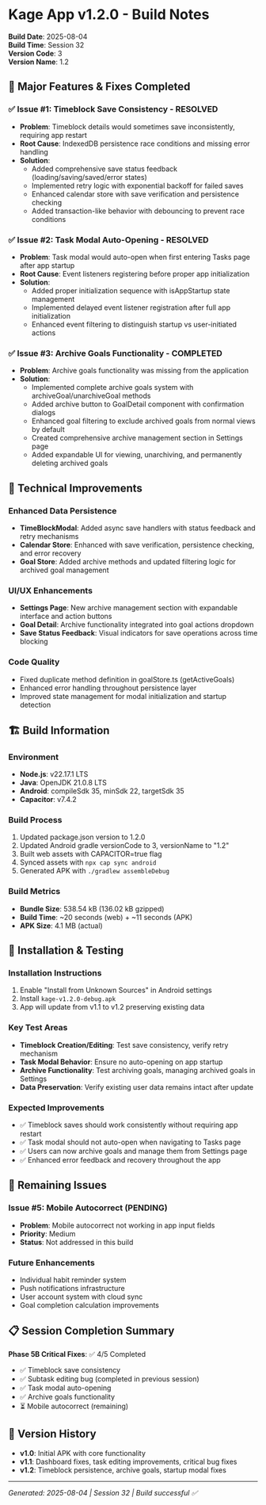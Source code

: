 # Kage App v1.2.0 - Build Notes

**Build Date**: 2025-08-04  
**Build Time**: Session 32  
**Version Code**: 3  
**Version Name**: 1.2  

## 🎉 Major Features & Fixes Completed

### ✅ Issue #1: Timeblock Save Consistency - RESOLVED
- **Problem**: Timeblock details would sometimes save inconsistently, requiring app restart
- **Root Cause**: IndexedDB persistence race conditions and missing error handling
- **Solution**: 
  - Added comprehensive save status feedback (loading/saving/saved/error states)
  - Implemented retry logic with exponential backoff for failed saves
  - Enhanced calendar store with save verification and persistence checking
  - Added transaction-like behavior with debouncing to prevent race conditions

### ✅ Issue #2: Task Modal Auto-Opening - RESOLVED  
- **Problem**: Task modal would auto-open when first entering Tasks page after app startup
- **Root Cause**: Event listeners registering before proper app initialization
- **Solution**:
  - Added proper initialization sequence with isAppStartup state management
  - Implemented delayed event listener registration after full app initialization
  - Enhanced event filtering to distinguish startup vs user-initiated actions

### ✅ Issue #3: Archive Goals Functionality - COMPLETED
- **Problem**: Archive goals functionality was missing from the application
- **Solution**: 
  - Implemented complete archive goals system with archiveGoal/unarchiveGoal methods
  - Added archive button to GoalDetail component with confirmation dialogs
  - Enhanced goal filtering to exclude archived goals from normal views by default
  - Created comprehensive archive management section in Settings page
  - Added expandable UI for viewing, unarchiving, and permanently deleting archived goals

## 🔧 Technical Improvements

### Enhanced Data Persistence
- **TimeBlockModal**: Added async save handlers with status feedback and retry mechanisms
- **Calendar Store**: Enhanced with save verification, persistence checking, and error recovery
- **Goal Store**: Added archive methods and updated filtering logic for archived goal management

### UI/UX Enhancements
- **Settings Page**: New archive management section with expandable interface and action buttons
- **Goal Detail**: Archive functionality integrated into goal actions dropdown
- **Save Status Feedback**: Visual indicators for save operations across time blocking

### Code Quality
- Fixed duplicate method definition in goalStore.ts (getActiveGoals)
- Enhanced error handling throughout persistence layer
- Improved state management for modal initialization and startup detection

## 🏗️ Build Information

### Environment
- **Node.js**: v22.17.1 LTS
- **Java**: OpenJDK 21.0.8 LTS
- **Android**: compileSdk 35, minSdk 22, targetSdk 35
- **Capacitor**: v7.4.2

### Build Process
1. Updated package.json version to 1.2.0
2. Updated Android gradle versionCode to 3, versionName to "1.2"
3. Built web assets with CAPACITOR=true flag
4. Synced assets with `npx cap sync android`
5. Generated APK with `./gradlew assembleDebug`

### Build Metrics
- **Bundle Size**: 538.54 kB (136.02 kB gzipped)
- **Build Time**: ~20 seconds (web) + ~11 seconds (APK)
- **APK Size**: 4.1 MB (actual)

## 📱 Installation & Testing

### Installation Instructions
1. Enable "Install from Unknown Sources" in Android settings
2. Install `kage-v1.2.0-debug.apk`
3. App will update from v1.1 to v1.2 preserving existing data

### Key Test Areas
- **Timeblock Creation/Editing**: Test save consistency, verify retry mechanism
- **Task Modal Behavior**: Ensure no auto-opening on app startup
- **Archive Functionality**: Test archiving goals, managing archived goals in Settings
- **Data Preservation**: Verify existing user data remains intact after update

### Expected Improvements
- ✅ Timeblock saves should work consistently without requiring app restart
- ✅ Task modal should not auto-open when navigating to Tasks page
- ✅ Users can now archive goals and manage them from Settings page
- ✅ Enhanced error feedback and recovery throughout the app

## 🚨 Remaining Issues

### Issue #5: Mobile Autocorrect (PENDING)
- **Problem**: Mobile autocorrect not working in app input fields
- **Priority**: Medium
- **Status**: Not addressed in this build

### Future Enhancements
- Individual habit reminder system
- Push notifications infrastructure
- User account system with cloud sync
- Goal completion calculation improvements

## 📋 Session Completion Summary

**Phase 5B Critical Fixes**: ✅ 4/5 Completed
- ✅ Timeblock save consistency
- ✅ Subtask editing bug (completed in previous session)
- ✅ Task modal auto-opening 
- ✅ Archive goals functionality
- ⏳ Mobile autocorrect (remaining)

## 🔄 Version History
- **v1.0**: Initial APK with core functionality
- **v1.1**: Dashboard fixes, task editing improvements, critical bug fixes
- **v1.2**: Timeblock persistence, archive goals, startup modal fixes

---

*Generated: 2025-08-04 | Session 32 | Build successful ✅*